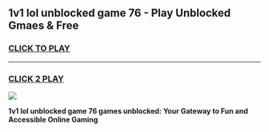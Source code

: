 
## 1v1 lol unblocked game 76 - Play Unblocked Gmaes & Free
<h3>
<a href="https://news.freeplayer.one?title=1v1_lol_unblocked_game_76&ref=16F">CLICK TO PLAY</a></h3>
<hr>

<h3>
<a href="https://news.freeplayer.one?title=1v1_lol_unblocked_game_76&ref=16F">CLICK 2 PLAY</a>
  
</h3>

<a href="https://news.freeplayer.one?title=1v1_lol_unblocked_game_76&ref=16F/"><img src="https://clearcache.store/games.png"></a>


**1v1 lol unblocked game 76 games unblocked: Your Gateway to Fun and Accessible Online Gaming**
